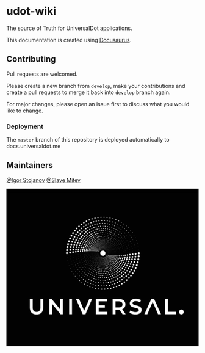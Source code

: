 # udot-wiki

The source of Truth for UniversalDot applications. 

This documentation is created using [Docusaurus](https://docusaurus.io/).

## Contributing

Pull requests are welcomed. 

Please create a new branch from `develop`, make your contributions and create a pull requests to merge it back into `develop` branch again.

For major changes, please open an issue first to discuss what you would like to change.

### Deployment

The `master` branch of this repository is deployed automatically to docs.universaldot.me

## Maintainers

[@Igor Stojanov](https://github.com/JosephKnecht-lab)
[@Slave Mitev](https://github.com/smitev)

![Logo](https://github.com/UniversalDot/documents/blob/master/logo/universaldot-logo/rsz_jpg-02.jpg)


